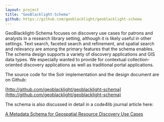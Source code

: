 ```yaml
---
layout: project
title: "GeoBlacklight-Schema"
github: https://github.com/geoblacklight/geoblacklight-schema
---
```

GeoBlacklight-Schema focuses on discovery use cases for patrons and analysts in a
research library setting, although it is likely useful in other settings. Text
search, faceted search and refinement, and spatial search and relevancy are
among the primary features that the schema enables. The schema design supports
a variety of discovery applications and GIS data types. We especially wanted to
provide for contextual collection-oriented discovery applications as well as
traditional portal applications.

The source code for the Solr implementation and the design document are on
Github:

  [http://github.com/geoblacklight/geoblacklight-schema](http://github.com/geoblacklight/geoblacklight-schema)

The schema is also discussed in detail in a code4lib journal article here:
  
  [A Metadata Schema for Geospatial Resource Discovery Use Cases](http://journal.code4lib.org/articles/9710)